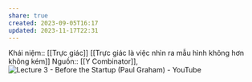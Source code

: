 ```yaml
---
share: true
created: 2023-09-05T16:17
updated: 2023-11-17T22:31
---
```

Khái niệm:: [[Trực giác]]
[[Trực giác là việc nhìn ra mẫu hình không hơn không kém]]
Nguồn:: [[Y Combinator]], ![Lecture 3 - Before the Startup (Paul Graham) - YouTube](https://www.youtube.com/watch?v=ii1jcLg-eIQ)